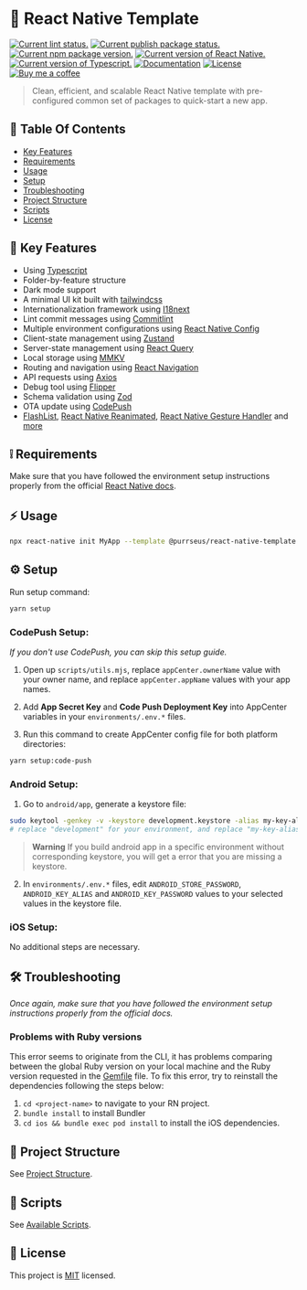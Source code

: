 # :seedling: React Native Template

[![Current lint status.][lint-badge]][lint]
[![Current publish package status.][publish-badge]][publish]
[![Current npm package version.][npm-badge]][npm]
[![Current version of React Native.][react-native-version-badge]][react-native-version]
[![Current version of Typescript.][typescript-version-badge]][typescript-version]
[![Documentation][documentation-badge]][documentation]
[![License][license-badge]][license]
[![Buy me a coffee][buymeacoffee-badge]][buymeacoffee]

> Clean, efficient, and scalable React Native template with pre-configured common set of packages to quick-start a new app.

## :bookmark: Table Of Contents

- [Key Features](#star2-key-features)
- [Requirements](#grey_exclamation-requirements)
- [Usage](#zap-usage)
- [Setup](#gear-setup)
- [Troubleshooting](#hammer_and_wrench-troubleshooting)
- [Project Structure](#deciduous_tree-project-structure)
- [Scripts](#page_with_curl-scripts)
- [License](#page_facing_up-license)

## :star2: Key Features

- Using [Typescript](https://www.typescriptlang.org)
- Folder-by-feature structure
- Dark mode support
- A minimal UI kit built with [tailwindcss](https://github.com/jaredh159/tailwind-react-native-classnames)
- Internationalization framework using [I18next](https://react.i18next.com/)
- Lint commit messages using [Commitlint](https://github.com/conventional-changelog/commitlint)
- Multiple environment configurations using [React Native Config](https://github.com/luggit/react-native-config)
- Client-state management using [Zustand](https://zustand-demo.pmnd.rs)
- Server-state management using [React Query](https://tanstack.com/query)
- Local storage using [MMKV](https://github.com/mrousavy/react-native-mmkv)
- Routing and navigation using [React Navigation](https://reactnavigation.org)
- API requests using [Axios](https://axios-http.com)
- Debug tool using [Flipper](https://fbflipper.com)
- Schema validation using [Zod](https://zod.dev)
- OTA update using [CodePush](https://github.com/microsoft/react-native-code-push)
- [FlashList](https://shopify.github.io/flash-list), [React Native Reanimated](https://docs.swmansion.com/react-native-reanimated), [React Native Gesture Handler](https://docs.swmansion.com/react-native-gesture-handler) and [more](./template/package.json)

## :grey_exclamation: Requirements

Make sure that you have followed the environment setup instructions properly from the official [React Native docs](https://reactnative.dev/docs/environment-setup).

## :zap: Usage

```sh
npx react-native init MyApp --template @purrseus/react-native-template
```

## :gear: Setup

Run setup command:

```sh
yarn setup
```

### CodePush Setup:

_If you don't use CodePush, you can skip this setup guide._

1. Open up `scripts/utils.mjs`, replace `appCenter.ownerName` value with your owner name, and replace `appCenter.appName` values with your app names.

2. Add **App Secret Key** and **Code Push Deployment Key** into AppCenter variables in your `environments/.env.*` files.

3. Run this command to create AppCenter config file for both platform directories:

```sh
yarn setup:code-push
```

### Android Setup:

1. Go to `android/app`, generate a keystore file:

```sh
sudo keytool -genkey -v -keystore development.keystore -alias my-key-alias -keyalg RSA -keysize 2048 -validity 10000
# replace "development" for your environment, and replace "my-key-alias" for your alias
```

> **Warning**
> If you build android app in a specific environment without corresponding keystore, you will get a error that you are missing a keystore.

2. In `environments/.env.*` files, edit `ANDROID_STORE_PASSWORD`, `ANDROID_KEY_ALIAS` and `ANDROID_KEY_PASSWORD` values to your selected values in the keystore file.

### iOS Setup:

No additional steps are necessary.

## :hammer_and_wrench: Troubleshooting

_Once again, make sure that you have followed the environment setup instructions properly from the official docs._

### Problems with Ruby versions

This error seems to originate from the CLI, it has problems comparing between the global Ruby version on your local machine and the Ruby version requested in the [Gemfile](./template/Gemfile) file. To fix this error, try to reinstall the dependencies following the steps below:

1. `cd <project-name>` to navigate to your RN project.
2. `bundle install` to install Bundler
3. `cd ios && bundle exec pod install` to install the iOS dependencies.

## :deciduous_tree: Project Structure

See [Project Structure](./docs/project-structure.md).

## :page_with_curl: Scripts

See [Available Scripts](./docs/scripts.md).

## :page_facing_up: License

This project is [MIT](./LICENSE) licensed.

<!-- badge -->

[lint]: https://github.com/purrseus/react-native-template/actions/workflows/lint.yml
[lint-badge]: https://github.com/purrseus/react-native-template/actions/workflows/lint.yml/badge.svg

[publish]: https://github.com/purrseus/react-native-template/actions/workflows/npm-publish.yml
[publish-badge]: https://github.com/purrseus/react-native-template/actions/workflows/npm-publish.yml/badge.svg

[npm]: https://www.npmjs.com/package/@purrseus/react-native-template
[npm-badge]: https://img.shields.io/npm/v/@purrseus/react-native-template.svg?logo=npm

[react-native-version]: https://github.com/purrseus/react-native-template/blob/main/template/package.json
[react-native-version-badge]: https://img.shields.io/github/package-json/dependency-version/purrseus/react-native-template/react-native?filename=template%2Fpackage.json&logo=react

[typescript-version]: https://github.com/purrseus/react-native-template/blob/main/template/package.json
[typescript-version-badge]: https://img.shields.io/github/package-json/dependency-version/purrseus/react-native-template/dev/typescript?filename=template%2Fpackage.json&logo=typescript

[documentation]: https://github.com/purrseus/react-native-template#readme
[documentation-badge]: https://img.shields.io/badge/documentation-yes-brightgreen.svg

[license]: https://github.com/purrseus/react-native-template/blob/HEAD/LICENSE
[license-badge]: https://img.shields.io/github/license/purrseus/react-native-template.svg

[buymeacoffee]: https://www.buymeacoffee.com/thiendo261
[buymeacoffee-badge]: https://img.shields.io/badge/Buy%20me%20a%20coffee-thiendo261-orange?logo=buymeacoffee
